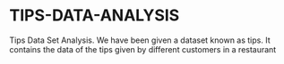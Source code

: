 # TIPS-DATA-ANALYSIS
Tips Data Set Analysis. We have been given a dataset known as tips. It contains the data of the tips given by different customers in a restaurant
